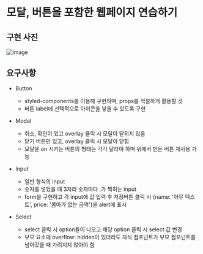 # 모달, 버튼을 포함한 웹페이지 연습하기

## 구현 사진

![image](https://github.com/hyeon12/reactH99Three/assets/56420106/6a9e714e-0998-4ac4-99c4-4b945698f30c)

## 요구사항

- Button

  - styled-components를 이용해 구현하며, props를 적절하게 활용할 것
  - 버튼 label에 선택적으로 아이콘을 넣을 수 있도록 구현

- Modal

  - 취소, 확인이 있고 overlay 클릭 시 모달이 닫히지 않음
  - 닫기 버튼만 있고, overlay 클릭 시 모달이 닫힘
  - 모달을 on 시키는 버튼의 형태는 각각 달라야 하며 위에서 만든 버튼 재사용 가능

- Input

  - 일반 형식의 input
  - 숫자를 넣었을 때 3자리 숫자마다 ,가 찍히는 input
  - form을 구현하고 각 input에 값 입력 후 저장버튼 클릭 시 {name: '아무 텍스트', price: '콤마가 없는 금액'}을 alert에 표시

- Select
  - select 클릭 시 option들이 나오고 해당 option 클릭 시 select 값 변경
  - 부모 요소에 overflow: hidden이 있더라도 자식 컴포넌트가 부모 컴포넌트를 넘어갔을 때 가려지지 않아야 함
